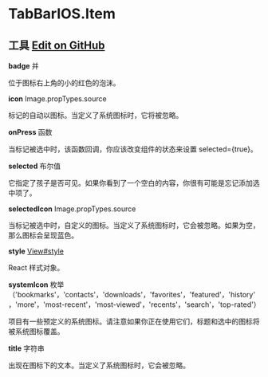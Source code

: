 # TabBarIOS.Item

## 工具   [Edit on GitHub](https://github.com/facebook/react-native/blob/master/Libraries/Components/TabBarIOS/TabBarItemIOS.ios.js)

**badge** 并

位于图标右上角的小的红色的泡沫。

**icon** Image.propTypes.source

标记的自动以图标。当定义了系统图标时，它将被忽略。

**onPress** 函数

当标记被选中时，该函数回调，你应该改变组件的状态来设置 selected={true}。

**selected** 布尔值

它指定了孩子是否可见。如果你看到了一个空白的内容，你很有可能是忘记添加选中项了。

**selectedIcon** Image.propTypes.source

当标记被选中时，自定义的图标。当定义了系统图标时，它会被忽略。如果为空，那么图标会呈现蓝色。

**style** [View#style](http://facebook.github.io/react-native/docs/view.html#style)

React 样式对象。

**systemIcon** 枚举（'bookmarks'，'contacts'，'downloads'，'favorites'，'featured'，'history'，'more'，'most-recent'，'most-viewed'，'recents'，'search'，'top-rated'）

项目有一些预定义的系统图标。请注意如果你正在使用它们，标题和选中的图标将被系统图标覆盖。

**title** 字符串

出现在图标下的文本。当定义了系统图标时，它会被忽略。